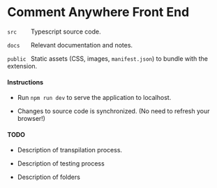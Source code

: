 # Comment Anywhere Front End

`src    ` Typescript source code.

`docs   ` Relevant documentation and notes.

`public ` Static assets (CSS, images, `manifest.json`) to bundle with the extension.

#### Instructions

- Run `npm run dev` to serve the application to localhost.

- Changes to source code is synchronized. (No need to refresh your browser!)

#### TODO

- Description of transpilation process.

- Description of testing process

- Description of folders
